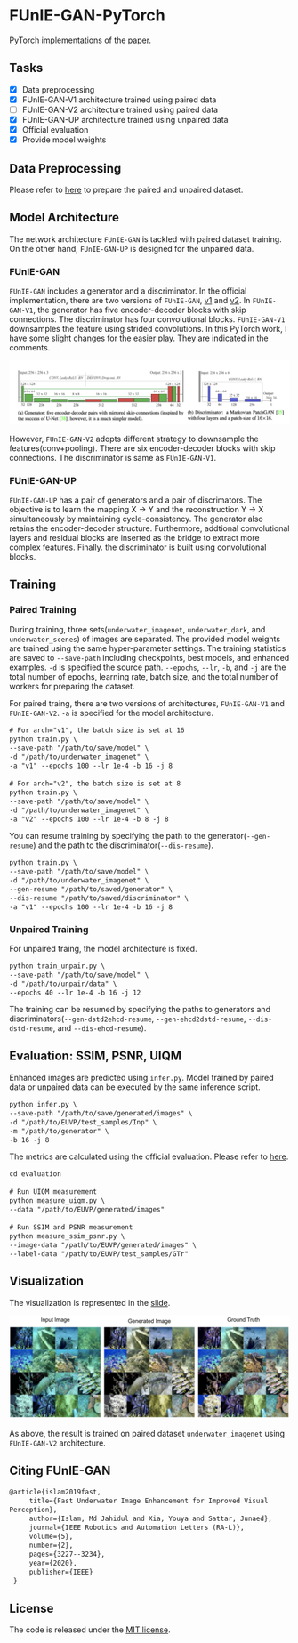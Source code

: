 # FUnIE-GAN-PyTorch

PyTorch implementations of the [paper](https://arxiv.org/pdf/1903.09766.pdf).

## Tasks

- [x] Data preprocessing
- [x] FUnIE-GAN-V1 architecture trained using paired data
- [ ] FUnIE-GAN-V2 architecture trained using paired data
- [x] FUnIE-GAN-UP architecture trained using unpaired data
- [x] Official evaluation
- [x] Provide model weights

## Data Preprocessing

Please refer to [here](https://github.com/rowantseng/FUnIE-GAN-PyTorch/tree/master/preprocess) to prepare the paired and unpaired dataset.

## Model Architecture

The network architecture `FUnIE-GAN` is tackled with paired dataset training. On the other hand, `FUnIE-GAN-UP` is designed for the unpaired data.

### FUnIE-GAN

`FUnIE-GAN` includes a generator and a discriminator. In the official implementation, there are two versions of `FUnIE-GAN`, [v1](https://github.com/xahidbuffon/FUnIE-GAN/blob/8f934c834c94e007b00866186b9ee624dc2b7b69/TF-Keras/nets/funieGAN.py#L92) and [v2](https://github.com/xahidbuffon/FUnIE-GAN/blob/8f934c834c94e007b00866186b9ee624dc2b7b69/TF-Keras/nets/funieGAN.py#L133). In `FUnIE-GAN-V1`, the generator has five encoder-decoder blocks with skip connections. The discriminator has four convolutional blocks. `FUnIE-GAN-V1` downsamples the feature using strided convolutions. In this PyTorch work, I have some slight changes for the easier play. They are indicated in the comments.

![FUnIE-GAN-V1](images/model_v1.png)

However, `FUnIE-GAN-V2` adopts different strategy to downsample the features(conv+pooling). There are six encoder-decoder blocks with skip connections. The discriminator is same as `FUnIE-GAN-V1`.

### FUnIE-GAN-UP

`FUnIE-GAN-UP` has a pair of generators and a pair of discrimators. The objective is to learn the mapping X -> Y and the reconstruction Y -> X simultaneously by maintaining cycle-consistency. The generator also retains the encoder-decoder structure. Furthermore, addtional convolutional layers and residual blocks are inserted as the bridge to extract more complex features. Finally. the discriminator is built using convolutional blocks.

## Training 

### Paired Training

During training, three sets(`underwater_imagenet`, `underwater_dark`, and `underwater_scenes`) of images are separated. The provided model weights are trained using the same hyper-parameter settings. The training statistics are saved to `--save-path` including checkpoints, best models, and enhanced examples. `-d` is specified the source path. `--epochs`, `--lr`, `-b`, and `-j` are the total number of epochs, learning rate, batch size, and the total number of workers for preparing the dataset.

For paired traing, there are two versions of architectures, `FUnIE-GAN-V1` and `FUnIE-GAN-V2`. `-a` is specified for the model architecture. 

```shell
# For arch="v1", the batch size is set at 16
python train.py \
--save-path "/path/to/save/model" \
-d "/path/to/underwater_imagenet" \
-a "v1" --epochs 100 --lr 1e-4 -b 16 -j 8

# For arch="v2", the batch size is set at 8
python train.py \
--save-path "/path/to/save/model" \
-d "/path/to/underwater_imagenet" \
-a "v2" --epochs 100 --lr 1e-4 -b 8 -j 8
```

You can resume training by specifying the path to the generator(`--gen-resume`) and the path to the discriminator(`--dis-resume`).

```shell
python train.py \
--save-path "/path/to/save/model" \
-d "/path/to/underwater_imagenet" \
--gen-resume "/path/to/saved/generator" \
--dis-resume "/path/to/saved/discriminator" \
-a "v1" --epochs 100 --lr 1e-4 -b 16 -j 8
```

### Unpaired Training

For unpaired traing, the model architecture is fixed.

```shell
python train_unpair.py \
--save-path "/path/to/save/model" \
-d "/path/to/unpair/data" \
--epochs 40 --lr 1e-4 -b 16 -j 12
```

The training can be resumed by specifying the paths to generators and discriminators(`--gen-dstd2ehcd-resume`, `--gen-ehcd2dstd-resume`, `--dis-dstd-resume`, and `--dis-ehcd-resume`).

## Evaluation: SSIM, PSNR, UIQM

Enhanced images are predicted using `infer.py`. Model trained by paired data or unpaired data can be executed by the same inference script.

```shell
python infer.py \
--save-path "/path/to/save/generated/images" \
-d "/path/to/EUVP/test_samples/Inp" \
-m "/path/to/generator" \
-b 16 -j 8
```

The metrics are calculated using the official evaluation. Please refer to [here](https://github.com/rowantseng/FUnIE-GAN-PyTorch/tree/master/evaluation).

```shell
cd evaluation

# Run UIQM measurement
python measure_uiqm.py \
--data "/path/to/EUVP/generated/images"

# Run SSIM and PSNR measurement
python measure_ssim_psnr.py \
--image-data "/path/to/EUVP/generated/images" \
--label-data "/path/to/EUVP/test_samples/GTr"
```

## Visualization

The visualization is represented in the [slide](https://docs.google.com/presentation/d/1pqlNFPTQu6y_MTapsG_b8kRQIPAu_F0-gAYV7qvo078/edit?usp=sharing). 

![result](images/result.png)

As above, the result is trained on paired dataset `underwater_imagenet` using `FUnIE-GAN-V2` architecture.

## Citing FUnIE-GAN

```
@article{islam2019fast,
     title={Fast Underwater Image Enhancement for Improved Visual Perception},
     author={Islam, Md Jahidul and Xia, Youya and Sattar, Junaed},
     journal={IEEE Robotics and Automation Letters (RA-L)},
     volume={5},
     number={2},
     pages={3227--3234},
     year={2020},
     publisher={IEEE}
 }
```

## License

The code is released under the [MIT license](https://github.com/rowantseng/FUnIE-GAN-PyTorch/blob/master/LICENSE).